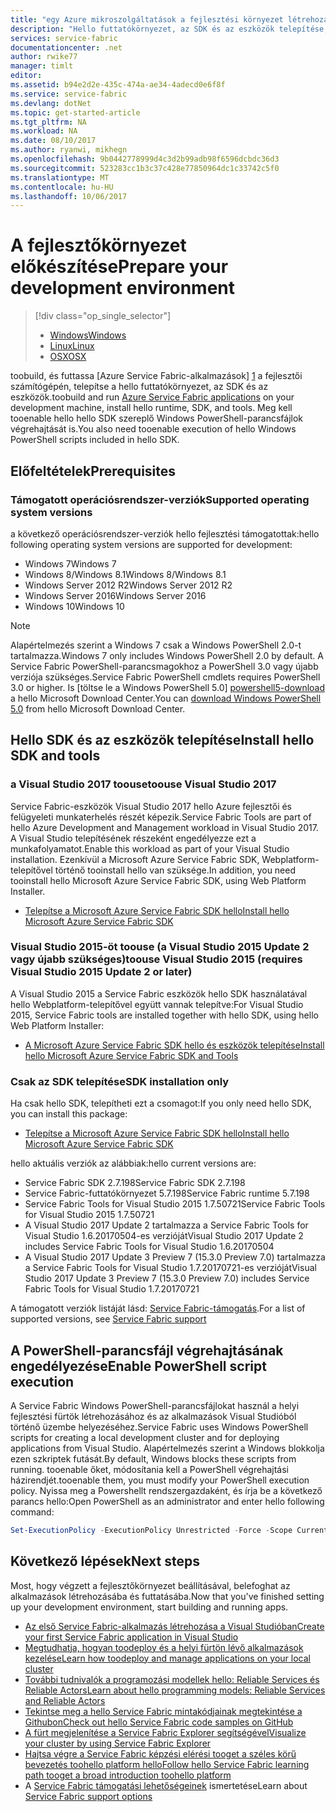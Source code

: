 ```yaml
---
title: "egy Azure mikroszolgáltatások a fejlesztési környezet létrehozása aaaSet |} Microsoft Docs"
description: "Hello futtatókörnyezet, az SDK és az eszközök telepítése, és hozzon létre egy helyi fejlesztési fürtöt. A telepítés befejezése után készen áll a toobuild alkalmazások fogja."
services: service-fabric
documentationcenter: .net
author: rwike77
manager: timlt
editor: 
ms.assetid: b94e2d2e-435c-474a-ae34-4adecd0e6f8f
ms.service: service-fabric
ms.devlang: dotNet
ms.topic: get-started-article
ms.tgt_pltfrm: NA
ms.workload: NA
ms.date: 08/10/2017
ms.author: ryanwi, mikhegn
ms.openlocfilehash: 9b0442778999d4c3d2b99adb98f6596dcbdc36d3
ms.sourcegitcommit: 523283cc1b3c37c428e77850964dc1c33742c5f0
ms.translationtype: MT
ms.contentlocale: hu-HU
ms.lasthandoff: 10/06/2017
---
```

# <a name="prepare-your-development-environment"></a><span data-ttu-id="3a2f8-104">A fejlesztőkörnyezet előkészítése</span><span class="sxs-lookup"><span data-stu-id="3a2f8-104">Prepare your development environment</span></span>
> [!div class="op_single_selector"]
> * [<span data-ttu-id="3a2f8-105">Windows</span><span class="sxs-lookup"><span data-stu-id="3a2f8-105">Windows</span></span>](service-fabric-get-started.md) 
> * [<span data-ttu-id="3a2f8-106">Linux</span><span class="sxs-lookup"><span data-stu-id="3a2f8-106">Linux</span></span>](service-fabric-get-started-linux.md)
> * [<span data-ttu-id="3a2f8-107">OSX</span><span class="sxs-lookup"><span data-stu-id="3a2f8-107">OSX</span></span>](service-fabric-get-started-mac.md)
> 
> 

 <span data-ttu-id="3a2f8-108">toobuild, és futtassa [Azure Service Fabric-alkalmazások] [ 1] a fejlesztői számítógépén, telepítse a hello futtatókörnyezet, az SDK és az eszközök.</span><span class="sxs-lookup"><span data-stu-id="3a2f8-108">toobuild and run [Azure Service Fabric applications][1] on your development machine, install hello runtime, SDK, and tools.</span></span> <span data-ttu-id="3a2f8-109">Meg kell tooenable hello hello SDK szereplő Windows PowerShell-parancsfájlok végrehajtását is.</span><span class="sxs-lookup"><span data-stu-id="3a2f8-109">You also need tooenable execution of hello Windows PowerShell scripts included in hello SDK.</span></span>

## <a name="prerequisites"></a><span data-ttu-id="3a2f8-110">Előfeltételek</span><span class="sxs-lookup"><span data-stu-id="3a2f8-110">Prerequisites</span></span>
### <a name="supported-operating-system-versions"></a><span data-ttu-id="3a2f8-111">Támogatott operációsrendszer-verziók</span><span class="sxs-lookup"><span data-stu-id="3a2f8-111">Supported operating system versions</span></span>
<span data-ttu-id="3a2f8-112">a következő operációsrendszer-verziók hello fejlesztési támogatottak:</span><span class="sxs-lookup"><span data-stu-id="3a2f8-112">hello following operating system versions are supported for development:</span></span>

* <span data-ttu-id="3a2f8-113">Windows 7</span><span class="sxs-lookup"><span data-stu-id="3a2f8-113">Windows 7</span></span>
* <span data-ttu-id="3a2f8-114">Windows 8/Windows 8.1</span><span class="sxs-lookup"><span data-stu-id="3a2f8-114">Windows 8/Windows 8.1</span></span>
* <span data-ttu-id="3a2f8-115">Windows Server 2012 R2</span><span class="sxs-lookup"><span data-stu-id="3a2f8-115">Windows Server 2012 R2</span></span>
* <span data-ttu-id="3a2f8-116">Windows Server 2016</span><span class="sxs-lookup"><span data-stu-id="3a2f8-116">Windows Server 2016</span></span>
* <span data-ttu-id="3a2f8-117">Windows 10</span><span class="sxs-lookup"><span data-stu-id="3a2f8-117">Windows 10</span></span>

> [!NOTE]
> <span data-ttu-id="3a2f8-118">Alapértelmezés szerint a Windows 7 csak a Windows PowerShell 2.0-t tartalmazza.</span><span class="sxs-lookup"><span data-stu-id="3a2f8-118">Windows 7 only includes Windows PowerShell 2.0 by default.</span></span> <span data-ttu-id="3a2f8-119">A Service Fabric PowerShell-parancsmagokhoz a PowerShell 3.0 vagy újabb verziója szükséges.</span><span class="sxs-lookup"><span data-stu-id="3a2f8-119">Service Fabric PowerShell cmdlets requires PowerShell 3.0 or higher.</span></span> <span data-ttu-id="3a2f8-120">Is [töltse le a Windows PowerShell 5.0] [ powershell5-download] a hello Microsoft Download Center.</span><span class="sxs-lookup"><span data-stu-id="3a2f8-120">You can [download Windows PowerShell 5.0][powershell5-download] from hello Microsoft Download Center.</span></span>
> 
> 

## <a name="install-hello-sdk-and-tools"></a><span data-ttu-id="3a2f8-121">Hello SDK és az eszközök telepítése</span><span class="sxs-lookup"><span data-stu-id="3a2f8-121">Install hello SDK and tools</span></span>
### <a name="toouse-visual-studio-2017"></a><span data-ttu-id="3a2f8-122">a Visual Studio 2017 toouse</span><span class="sxs-lookup"><span data-stu-id="3a2f8-122">toouse Visual Studio 2017</span></span>
<span data-ttu-id="3a2f8-123">Service Fabric-eszközök Visual Studio 2017 hello Azure fejlesztői és felügyeleti munkaterhelés részét képezik.</span><span class="sxs-lookup"><span data-stu-id="3a2f8-123">Service Fabric Tools are part of hello Azure Development and Management workload in Visual Studio 2017.</span></span> <span data-ttu-id="3a2f8-124">A Visual Studio telepítésének részeként engedélyezze ezt a munkafolyamatot.</span><span class="sxs-lookup"><span data-stu-id="3a2f8-124">Enable this workload as part of your Visual Studio installation.</span></span>
<span data-ttu-id="3a2f8-125">Ezenkívül a Microsoft Azure Service Fabric SDK, Webplatform-telepítővel történő tooinstall hello van szüksége.</span><span class="sxs-lookup"><span data-stu-id="3a2f8-125">In addition, you need tooinstall hello Microsoft Azure Service Fabric SDK, using Web Platform Installer.</span></span>

* <span data-ttu-id="3a2f8-126">[Telepítse a Microsoft Azure Service Fabric SDK hello][core-sdk]</span><span class="sxs-lookup"><span data-stu-id="3a2f8-126">[Install hello Microsoft Azure Service Fabric SDK][core-sdk]</span></span>

### <a name="toouse-visual-studio-2015-requires-visual-studio-2015-update-2-or-later"></a><span data-ttu-id="3a2f8-127">Visual Studio 2015-öt toouse (a Visual Studio 2015 Update 2 vagy újabb szükséges)</span><span class="sxs-lookup"><span data-stu-id="3a2f8-127">toouse Visual Studio 2015 (requires Visual Studio 2015 Update 2 or later)</span></span>
<span data-ttu-id="3a2f8-128">A Visual Studio 2015 a Service Fabric eszközök hello SDK használatával hello Webplatform-telepítővel együtt vannak telepítve:</span><span class="sxs-lookup"><span data-stu-id="3a2f8-128">For Visual Studio 2015, Service Fabric tools are installed together with hello SDK, using hello Web Platform Installer:</span></span>

* <span data-ttu-id="3a2f8-129">[A Microsoft Azure Service Fabric SDK hello és eszközök telepítése][full-bundle-vs2015]</span><span class="sxs-lookup"><span data-stu-id="3a2f8-129">[Install hello Microsoft Azure Service Fabric SDK and Tools][full-bundle-vs2015]</span></span>

### <a name="sdk-installation-only"></a><span data-ttu-id="3a2f8-130">Csak az SDK telepítése</span><span class="sxs-lookup"><span data-stu-id="3a2f8-130">SDK installation only</span></span>
<span data-ttu-id="3a2f8-131">Ha csak hello SDK, telepítheti ezt a csomagot:</span><span class="sxs-lookup"><span data-stu-id="3a2f8-131">If you only need hello SDK, you can install this package:</span></span>
* <span data-ttu-id="3a2f8-132">[Telepítse a Microsoft Azure Service Fabric SDK hello][core-sdk]</span><span class="sxs-lookup"><span data-stu-id="3a2f8-132">[Install hello Microsoft Azure Service Fabric SDK][core-sdk]</span></span>

<span data-ttu-id="3a2f8-133">hello aktuális verziók az alábbiak:</span><span class="sxs-lookup"><span data-stu-id="3a2f8-133">hello current versions are:</span></span>
* <span data-ttu-id="3a2f8-134">Service Fabric SDK 2.7.198</span><span class="sxs-lookup"><span data-stu-id="3a2f8-134">Service Fabric SDK 2.7.198</span></span>
* <span data-ttu-id="3a2f8-135">Service Fabric-futtatókörnyezet 5.7.198</span><span class="sxs-lookup"><span data-stu-id="3a2f8-135">Service Fabric runtime 5.7.198</span></span>
* <span data-ttu-id="3a2f8-136">Service Fabric Tools for Visual Studio 2015 1.7.50721</span><span class="sxs-lookup"><span data-stu-id="3a2f8-136">Service Fabric Tools for Visual Studio 2015 1.7.50721</span></span>
* <span data-ttu-id="3a2f8-137">A Visual Studio 2017 Update 2 tartalmazza a Service Fabric Tools for Visual Studio 1.6.20170504-es verzióját</span><span class="sxs-lookup"><span data-stu-id="3a2f8-137">Visual Studio 2017 Update 2 includes Service Fabric Tools for Visual Studio 1.6.20170504</span></span>
* <span data-ttu-id="3a2f8-138">A Visual Studio 2017 Update 3 Preview 7 (15.3.0 Preview 7.0) tartalmazza a Service Fabric Tools for Visual Studio 1.7.20170721-es verzióját</span><span class="sxs-lookup"><span data-stu-id="3a2f8-138">Visual Studio 2017 Update 3 Preview 7 (15.3.0 Preview 7.0) includes Service Fabric Tools for Visual Studio 1.7.20170721</span></span>

<span data-ttu-id="3a2f8-139">A támogatott verziók listáját lásd: [Service Fabric-támogatás](service-fabric-support.md).</span><span class="sxs-lookup"><span data-stu-id="3a2f8-139">For a list of supported versions, see [Service Fabric support](service-fabric-support.md)</span></span>

## <a name="enable-powershell-script-execution"></a><span data-ttu-id="3a2f8-140">A PowerShell-parancsfájl végrehajtásának engedélyezése</span><span class="sxs-lookup"><span data-stu-id="3a2f8-140">Enable PowerShell script execution</span></span>
<span data-ttu-id="3a2f8-141">A Service Fabric Windows PowerShell-parancsfájlokat használ a helyi fejlesztési fürtök létrehozásához és az alkalmazások Visual Studióból történő üzembe helyezéséhez.</span><span class="sxs-lookup"><span data-stu-id="3a2f8-141">Service Fabric uses Windows PowerShell scripts for creating a local development cluster and for deploying applications from Visual Studio.</span></span> <span data-ttu-id="3a2f8-142">Alapértelmezés szerint a Windows blokkolja ezen szkriptek futását.</span><span class="sxs-lookup"><span data-stu-id="3a2f8-142">By default, Windows blocks these scripts from running.</span></span> <span data-ttu-id="3a2f8-143">tooenable őket, módosítania kell a PowerShell végrehajtási házirendjét.</span><span class="sxs-lookup"><span data-stu-id="3a2f8-143">tooenable them, you must modify your PowerShell execution policy.</span></span> <span data-ttu-id="3a2f8-144">Nyissa meg a Powershellt rendszergazdaként, és írja be a következő parancs hello:</span><span class="sxs-lookup"><span data-stu-id="3a2f8-144">Open PowerShell as an administrator and enter hello following command:</span></span>

```powershell
Set-ExecutionPolicy -ExecutionPolicy Unrestricted -Force -Scope CurrentUser
```

## <a name="next-steps"></a><span data-ttu-id="3a2f8-145">Következő lépések</span><span class="sxs-lookup"><span data-stu-id="3a2f8-145">Next steps</span></span>
<span data-ttu-id="3a2f8-146">Most, hogy végzett a fejlesztőkörnyezet beállításával, belefoghat az alkalmazások létrehozásába és futtatásába.</span><span class="sxs-lookup"><span data-stu-id="3a2f8-146">Now that you've finished setting up your development environment, start building and running apps.</span></span>

* [<span data-ttu-id="3a2f8-147">Az első Service Fabric-alkalmazás létrehozása a Visual Studióban</span><span class="sxs-lookup"><span data-stu-id="3a2f8-147">Create your first Service Fabric application in Visual Studio</span></span>](service-fabric-create-your-first-application-in-visual-studio.md)
* [<span data-ttu-id="3a2f8-148">Megtudhatja, hogyan toodeploy és a helyi fürtön lévő alkalmazások kezelése</span><span class="sxs-lookup"><span data-stu-id="3a2f8-148">Learn how toodeploy and manage applications on your local cluster</span></span>](service-fabric-get-started-with-a-local-cluster.md)
* [<span data-ttu-id="3a2f8-149">További tudnivalók a programozási modellek hello: Reliable Services és Reliable Actors</span><span class="sxs-lookup"><span data-stu-id="3a2f8-149">Learn about hello programming models: Reliable Services and Reliable Actors</span></span>](service-fabric-choose-framework.md)
* [<span data-ttu-id="3a2f8-150">Tekintse meg a hello Service Fabric mintakódjainak megtekintése a Githubon</span><span class="sxs-lookup"><span data-stu-id="3a2f8-150">Check out hello Service Fabric code samples on GitHub</span></span>](https://aka.ms/servicefabricsamples)
* [<span data-ttu-id="3a2f8-151">A fürt megjelenítése a Service Fabric Explorer segítségével</span><span class="sxs-lookup"><span data-stu-id="3a2f8-151">Visualize your cluster by using Service Fabric Explorer</span></span>](service-fabric-visualizing-your-cluster.md)
* [<span data-ttu-id="3a2f8-152">Hajtsa végre a Service Fabric képzési elérési tooget a széles körű bevezetés toohello platform hello</span><span class="sxs-lookup"><span data-stu-id="3a2f8-152">Follow hello Service Fabric learning path tooget a broad introduction toohello platform</span></span>](https://azure.microsoft.com/documentation/learning-paths/service-fabric/)
* <span data-ttu-id="3a2f8-153">A [Service Fabric támogatási lehetőségeinek](service-fabric-support.md) ismertetése</span><span class="sxs-lookup"><span data-stu-id="3a2f8-153">Learn about [Service Fabric support options](service-fabric-support.md)</span></span>

[1]: http://azure.microsoft.com/en-us/campaigns/service-fabric/ "A Service Fabric kampányoldala"
[2]: http://go.microsoft.com/fwlink/?LinkId=517106 "VS RC"
[full-bundle-vs2015]:http://www.microsoft.com/web/handlers/webpi.ashx?command=getinstallerredirect&appid=MicrosoftAzure-ServiceFabric-VS2015 "VS 2015 WebPI-hivatkozás"
[full-bundle-dev15]:http://www.microsoft.com/web/handlers/webpi.ashx?command=getinstallerredirect&appid=MicrosoftAzure-ServiceFabric-Dev15 "Dev15 WebPI-hivatkozás"
[core-sdk]:http://www.microsoft.com/web/handlers/webpi.ashx?command=getinstallerredirect&appid=MicrosoftAzure-ServiceFabric-CoreSDK "Core SDK WebPI-hivatkozás"
[powershell5-download]:https://www.microsoft.com/en-us/download/details.aspx?id=50395
